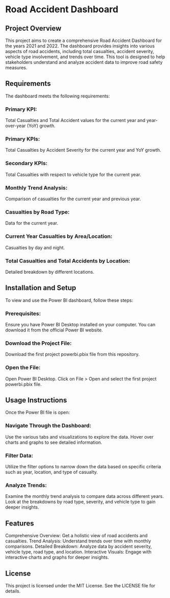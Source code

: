 # Road Accident Dashboard
## Project Overview
This project aims to create a comprehensive Road Accident Dashboard for the years 2021 and 2022. The dashboard provides insights into various aspects of road accidents, including total casualties, accident severity, vehicle type involvement, and trends over time. This tool is designed to help stakeholders understand and analyze accident data to improve road safety measures.

## Requirements
The dashboard meets the following requirements:

### Primary KPI:
Total Casualties and Total Accident values for the current year and year-over-year (YoY) growth.
### Primary KPIs:
Total Casualties by Accident Severity for the current year and YoY growth.
### Secondary KPIs:
Total Casualties with respect to vehicle type for the current year.
### Monthly Trend Analysis:
Comparison of casualties for the current year and previous year.
### Casualties by Road Type:
Data for the current year.
### Current Year Casualties by Area/Location:
Casualties by day and night.
### Total Casualties and Total Accidents by Location:
Detailed breakdown by different locations.
## Installation and Setup
To view and use the Power BI dashboard, follow these steps:

### Prerequisites:

Ensure you have Power BI Desktop installed on your computer. You can download it from the official Power BI website.
### Download the Project File:

Download the first project powerbi.pbix file from this repository.
### Open the File:

Open Power BI Desktop.
Click on File > Open and select the first project powerbi.pbix file.

## Usage Instructions
Once the Power BI file is open:

### Navigate Through the Dashboard:

Use the various tabs and visualizations to explore the data.
Hover over charts and graphs to see detailed information.

### Filter Data:

Utilize the filter options to narrow down the data based on specific criteria such as year, location, and type of casualty.

### Analyze Trends:

Examine the monthly trend analysis to compare data across different years.
Look at the breakdowns by road type, severity, and vehicle type to gain deeper insights.

## Features

Comprehensive Overview: Get a holistic view of road accidents and casualties.
Trend Analysis: Understand trends over time with monthly comparisons.
Detailed Breakdown: Analyze data by accident severity, vehicle type, road type, and location.
Interactive Visuals: Engage with interactive charts and graphs for deeper insights.

## License

This project is licensed under the MIT License. See the LICENSE file for details.
